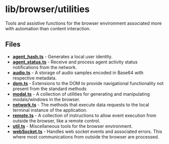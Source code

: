 # lib/browser/utilities
Tools and assistive functions for the browser environment associated more with automation than content interaction.

## Files
<!-- Do not edit below this line.  Contents dynamically populated. -->

* **[agent_hash.ts](agent_hash.ts)**     - Generates a local user identity.
* **[agent_status.ts](agent_status.ts)** - Receive and process agent activity status notifications from the network.
* **[audio.ts](audio.ts)**               - A storage of audio samples encoded in Base64 with respective metadata.
* **[dom.ts](dom.ts)**                   - Extensions to the DOM to provide navigational functionality not present from the standard methods
* **[modal.ts](modal.ts)**               - A collection of utilities for generating and manipulating modals/windows in the browser.
* **[network.ts](network.ts)**           - The methods that execute data requests to the local terminal instance of the application.
* **[remote.ts](remote.ts)**             - A collection of instructions to allow event execution from outside the browser, like a remote control.
* **[util.ts](util.ts)**                 - Miscellaneous tools for the browser environment.
* **[webSocket.ts](webSocket.ts)**       - Handles web socket events and associated errors. This where most communications from outside the browser are processed.